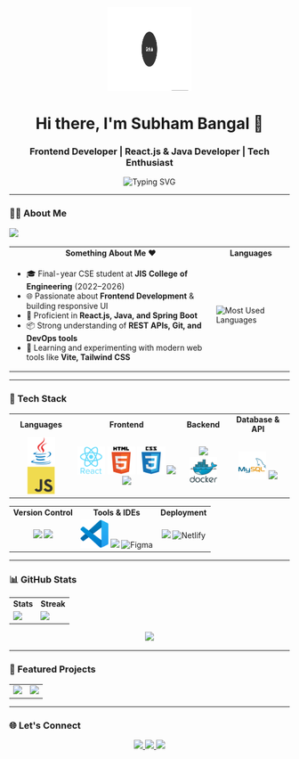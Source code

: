 <p align="center">
  <img src="https://github.com/K-Nishant-18/Profile-assets/blob/main/GitHub-Animated-Logo.gif?raw=true" alt="GitHub Animated Logo" height="150" width="150" />
</p>


<h1 align="center">Hi there, I'm Subham Bangal 👋</h1>
<h3 align="center">Frontend Developer | React.js & Java Developer | Tech Enthusiast</h3>

<p align="center">
  <img src="https://readme-typing-svg.herokuapp.com?font=Fira+Code&weight=600&size=30&pause=1000&color=2b83e7&center=true&vCenter=true&width=800&lines=Crafting+Modern+Web+Interfaces;React.js+%7C+Java+%7C+Spring+Boot+%7C+Tailwind+CSS;Bringing+Ideas+To+Life+With+Code" alt="Typing SVG" />
</p>

---

### 👨‍💻 About Me  
![](https://komarev.com/ghpvc/?username=bangalsubham20&label=PROFILE+VIEWS)

<table>
  <tr>
    <td align="center"><strong>Something About Me ❤</strong></td>
    <td align="center"><strong>Languages</strong></td>
  </tr>
  <tr>
    <td>
      <ul>
        <li>🎓 Final-year CSE student at <strong>JIS College of Engineering</strong> (2022–2026)</li>
        <li>🌐 Passionate about <strong>Frontend Development</strong> & building responsive UI</li>
        <li>🚀 Proficient in <strong>React.js, Java, and Spring Boot</strong></li>
        <li>📦 Strong understanding of <strong>REST APIs, Git, and DevOps tools</strong></li>
        <li>🌱 Learning and experimenting with modern web tools like <strong>Vite, Tailwind CSS</strong></li>
      </ul>
    </td>
    <td>
      <img src="https://github-profile-summary-cards.vercel.app/api/cards/most-commit-language?username=bangalsubham20&theme=transparent&border_color=1E90FF&bg_color=00000000&title_color=1E90FF&text_color=FFFFFF" alt="Most Used Languages" />
    </td>
  </tr>
</table>

---

### 🚀 Tech Stack

<div align="center">

<table>
  <tr>
    <td align="center"><strong>Languages</strong></td>
    <td align="center"><strong>Frontend</strong></td>
    <td align="center"><strong>Backend</strong></td>
    <td align="center"><strong>Database & API</strong></td>
  </tr>
  <tr>
    <td align="center">
      <img src="https://raw.githubusercontent.com/devicons/devicon/master/icons/java/java-original.svg" width="50" />
      <img src="https://raw.githubusercontent.com/devicons/devicon/master/icons/javascript/javascript-original.svg" width="50" />
    </td>
    <td align="center">
      <img src="https://raw.githubusercontent.com/devicons/devicon/master/icons/react/react-original-wordmark.svg" width="50" />
      <img src="https://raw.githubusercontent.com/devicons/devicon/master/icons/html5/html5-original-wordmark.svg" width="50" />
      <img src="https://raw.githubusercontent.com/devicons/devicon/master/icons/css3/css3-original-wordmark.svg" width="50" />
      <img src="https://upload.wikimedia.org/wikipedia/commons/d/d5/Tailwind_CSS_Logo.svg" width="50" />
      <img src="https://vitejs.dev/logo.svg" width="50" />
    </td>
    <td align="center">
      <img src="https://www.vectorlogo.zone/logos/springio/springio-icon.svg" width="50" />
      <img src="https://raw.githubusercontent.com/devicons/devicon/master/icons/docker/docker-original-wordmark.svg" width="50" />
    </td>
    <td align="center">
      <img src="https://raw.githubusercontent.com/devicons/devicon/master/icons/mysql/mysql-original-wordmark.svg" width="50" />
      <img src="https://www.vectorlogo.zone/logos/getpostman/getpostman-icon.svg" width="50" />
    </td>
  </tr>
</table>

<table>
  <tr>
    <td align="center"><strong>Version Control</strong></td>
    <td align="center"><strong>Tools & IDEs</strong></td>
    <td align="center"><strong>Deployment</strong></td>
  </tr>
  <tr>
    <td align="center">
      <img src="https://www.vectorlogo.zone/logos/git-scm/git-scm-icon.svg" width="50" />
      <img src="https://www.vectorlogo.zone/logos/github/github-icon.svg" width="50" />
    </td>
    <td align="center">
      <img src="https://raw.githubusercontent.com/devicons/devicon/master/icons/vscode/vscode-original.svg" width="50" />
      <img src="https://upload.wikimedia.org/wikipedia/commons/e/e9/Notion-logo.svg" width="50" />
      <img src="https://cdn-icons-png.flaticon.com/512/5968/5968705.png" width="50" alt="Figma"/>
    </td>
    <td align="center">
      <img src="https://www.vectorlogo.zone/logos/vercel/vercel-icon.svg" width="50" />
      <img src="https://www.vectorlogo.zone/logos/netlifyapp_watercss/netlifyapp_watercss-icon.svg" width="50" alt="Netlify"/>
    </td>
  </tr>
</table>

</div>

---

### 📊 GitHub Stats

<div align="center">

<table>
  <tr>
    <td align="center"><strong>Stats</strong></td>
    <td align="center"><strong>Streak</strong></td>
  </tr>
  <tr>
    <td><img src="https://github-profile-summary-cards.vercel.app/api/cards/stats?username=bangalsubham20&theme=transparent&border_color=58A6FF" width="400" /></td>
    <td><img src="https://github-profile-summary-cards.vercel.app/api/cards/productive-time?username=bangalsubham20&theme=transparent&border_color=58A6FF" width="400" /></td>
  </tr>
</table>

<img src="https://github-profile-summary-cards.vercel.app/api/cards/profile-details?username=bangalsubham20&theme=transparent&border_color=58A6FF" width="825" />

</div>

---

### 💼 Featured Projects

<div align="center">

<table>
  <tr>
    <td>
      <a href="https://github.com/bangalsubham20/BuzzBoard">
        <img src="https://github-readme-stats.vercel.app/api/pin/?username=bangalsubham20&repo=BuzzBoard&theme=transparent&border_color=58A6FF" />
      </a>
    </td>
    <td>
      <a href="https://github.com/bangalsubham20/Cultural-circuit">
        <img src="https://github-readme-stats.vercel.app/api/pin/?username=bangalsubham20&repo=Cultural-circuit&theme=transparent&border_color=58A6FF" />
      </a>
    </td>
  </tr>
</table>

</div>

---

### 🌐 Let's Connect

<div align="center">

<a href="https://linkedin.com/in/subham-bangal-261200328" target="_blank">
  <img src="https://img.shields.io/badge/LinkedIn-%230077B5.svg?style=for-the-badge&logo=linkedin&logoColor=white" />
</a>

<a href="mailto:bangalsubham@gmail.com" target="_blank">
  <img src="https://img.shields.io/badge/Gmail-D14836?style=for-the-badge&logo=gmail&logoColor=white" />
</a>

<a href="https://github.com/bangalsubham20" target="_blank">
  <img src="https://img.shields.io/badge/GitHub-181717?style=for-the-badge&logo=github&logoColor=white" />
</a>

</div>
